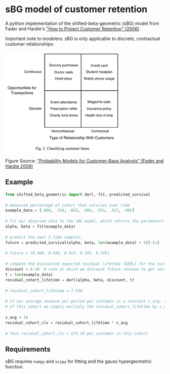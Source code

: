 # sBG model of customer retention

A python implementation of the shifted-beta-geometric (sBG) model from Fader and Hardie's ["How to Project Customer
Retention" (2006)](http://www.brucehardie.com/papers/021/sbg_2006-05-30.pdf).

Important note to modelers: sBG is only applicable to discrete, contractual customer relationships:

<img src="customer_bases.png" alt="Custer Bases Diagram" width=363 height=321>

Figure Source: ["Probability Models for Customer-Base Analysis" (Fader and Hardie 2009)](https://marketing.wharton.upenn.edu/files/?whdmsaction=public:main.file&amp;fileID=341)

## Example

```python
from shifted_beta_geometric import derl, fit, predicted_survival

# measured percentage of cohort that survives over time
example_data = [.869, .743, .653, .593, .551, .517, .491]

# fit our observed data to the sBG model, which returns the parameters alpha and beta
alpha, beta = fit(example_data)

# predict the next 5 time samples:
future = predicted_survival(alpha, beta, len(example_data) + 5)[-5:]

# future = [0.460, 0.436, 0.414, 0.395, 0.378]

# compute the discounted expected residual lifetime (DERL) for the survivors of this cohort at point in time t:
discount = 0.10  # rate at which we discount future revenue to get value in today's terms, e.g. 10%/year
t = len(example_data)
residual_cohort_lifetime = derl(alpha, beta, discount, t)

# residual_cohort_lifetime = 7.530

# if our average revenue per period per customer is a constant v_avg, to get the residual customer lifetime value (CLV)
# of this cohort we simply multiply the residual_cohort_lifetime by v_avg:

v_avg = 10
residual_cohort_clv = residual_cohort_lifetime * v_avg

# thus residual_cohort_clv = $75.30 per customer in this cohort
```

## Requirements
sBG requires `numpy` and `scipy` for fitting and the gauss hypergeometric function.
